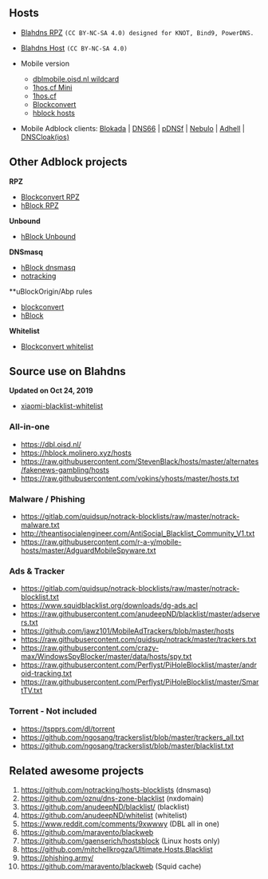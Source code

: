 ## Hosts

* [Blahdns RPZ](https://oooo.b-cdn.net/blahdns/rpz.txt) `(CC BY-NC-SA 4.0) designed for KNOT, Bind9, PowerDNS.`

* [Blahdns Host](https://oooo.b-cdn.net/blahdns/adsblock.txt) `(CC BY-NC-SA 4.0) `


* Mobile version
  * [dblmobile.oisd.nl wildcard](https://dblmobile.oisd.nl)
  * [1hos.cf Mini](https://1hos.cf/mini)
  * [1hos.cf](https://1hos.cf)
  * [Blockconvert](https://raw.githubusercontent.com/mkb2091/blockconvert/master/output/hosts.txt)
  * [hblock hosts](https://hblock.molinero.xyz/hosts)

* Mobile Adblock clients: [Blokada](https://github.com/blokadaorg/blokada) | [DNS66](https://github.com/julian-klode/dns66) | [pDNSf](https://zenz-solutions.de/personaldnsfilter) | [Nebulo](https://play.google.com/store/apps/details?id=com.frostnerd.smokescreen&hl=en_US) | [Adhell](https://play.google.com/store/apps/details?id=com.getadhell.androidapp&hl=en_US) | [DNSCloak(ios)](https://apps.apple.com/us/app/dnscloak-secure-dns-client/id1452162351)

## Other Adblock projects

**RPZ**
* [Blockconvert RPZ](https://raw.githubusercontent.com/mkb2091/blockconvert/master/output/domains.rpz)
* [hBlock RPZ](https://hblock.molinero.dev/hosts_rpz.txt)

**Unbound**

* [hBlock Unbound](https://hblock.molinero.dev/hosts_unbound.conf)

**DNSmasq**

* [hBlock dnsmasq](https://hblock.molinero.dev/hosts_dnsmasq.conf)
* [notracking](https://github.com/notracking/hosts-blocklists)

**uBlockOrigin/Abp rules

* [blockconvert](https://raw.githubusercontent.com/mkb2091/blockconvert/master/output/adblock.txt)
* [hBlock](https://hblock.molinero.dev/hosts_adblock.txt)

**Whitelist**

* [Blockconvert whitelist](https://raw.githubusercontent.com/mkb2091/blockconvert/master/output/whitelist_domains.txt)

## Source use on Blahdns
**Updated on Oct 24, 2019**

* [xiaomi-blacklist-whitelist](https://gist.github.com/232057d3562bffc31daa7739dfdb4469)

### All-in-one
* https://dbl.oisd.nl/
* https://hblock.molinero.xyz/hosts
* https://raw.githubusercontent.com/StevenBlack/hosts/master/alternates/fakenews-gambling/hosts
* https://raw.githubusercontent.com/vokins/yhosts/master/hosts.txt

### Malware / Phishing
* https://gitlab.com/quidsup/notrack-blocklists/raw/master/notrack-malware.txt
* http://theantisocialengineer.com/AntiSocial_Blacklist_Community_V1.txt
*	https://raw.githubusercontent.com/r-a-y/mobile-hosts/master/AdguardMobileSpyware.txt

### Ads & Tracker
* https://gitlab.com/quidsup/notrack-blocklists/raw/master/notrack-blocklist.txt
* https://www.squidblacklist.org/downloads/dg-ads.acl
* https://raw.githubusercontent.com/anudeepND/blacklist/master/adservers.txt
* https://github.com/jawz101/MobileAdTrackers/blob/master/hosts
* https://raw.githubusercontent.com/quidsup/notrack/master/trackers.txt
* https://raw.githubusercontent.com/crazy-max/WindowsSpyBlocker/master/data/hosts/spy.txt
* https://raw.githubusercontent.com/Perflyst/PiHoleBlocklist/master/android-tracking.txt
* https://raw.githubusercontent.com/Perflyst/PiHoleBlocklist/master/SmartTV.txt

### Torrent - Not included
* https://tspprs.com/dl/torrent
* https://github.com/ngosang/trackerslist/blob/master/trackers_all.txt
* https://github.com/ngosang/trackerslist/blob/master/blacklist.txt

## Related awesome projects
1. https://github.com/notracking/hosts-blocklists (dnsmasq)
2. https://github.com/oznu/dns-zone-blacklist (nxdomain)
3. https://github.com/anudeepND/blacklist/ (blacklist)
4. https://github.com/anudeepND/whitelist (whitelist)
5. https://www.reddit.com/comments/9xwwwy (DBL all in one)
6. https://github.com/maravento/blackweb
7. https://github.com/gaenserich/hostsblock (Linux hosts only)
8. https://github.com/mitchellkrogza/Ultimate.Hosts.Blacklist 
9. https://phishing.army/
10. https://github.com/maravento/blackweb (Squid cache)

